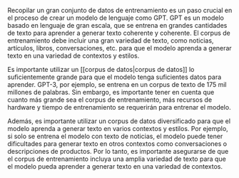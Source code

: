 Recopilar un gran conjunto de datos de entrenamiento es un paso crucial en el proceso de crear un modelo de lenguaje como GPT. GPT es un modelo basado en lenguaje de gran escala, que se entrena en grandes cantidades de texto para aprender a generar texto coherente y coherente. El corpus de entrenamiento debe incluir una gran variedad de texto, como noticias, artículos, libros, conversaciones, etc. para que el modelo aprenda a generar texto en una variedad de contextos y estilos.

Es importante utilizar un [[corpus de datos|corpus de datos]] lo suficientemente grande para que el modelo tenga suficientes datos para aprender. GPT-3, por ejemplo, se entrena en un corpus de texto de 175 mil millones de palabras. Sin embargo, es importante tener en cuenta que cuanto más grande sea el corpus de entrenamiento, más recursos de hardware y tiempo de entrenamiento se requerirán para entrenar el modelo.

Además, es importante utilizar un corpus de datos diversificado para que el modelo aprenda a generar texto en varios contextos y estilos. Por ejemplo, si solo se entrena el modelo con texto de noticias, el modelo puede tener dificultades para generar texto en otros contextos como conversaciones o descripciones de productos. Por lo tanto, es importante asegurarse de que el corpus de entrenamiento incluya una amplia variedad de texto para que el modelo pueda aprender a generar texto en una variedad de contextos.



